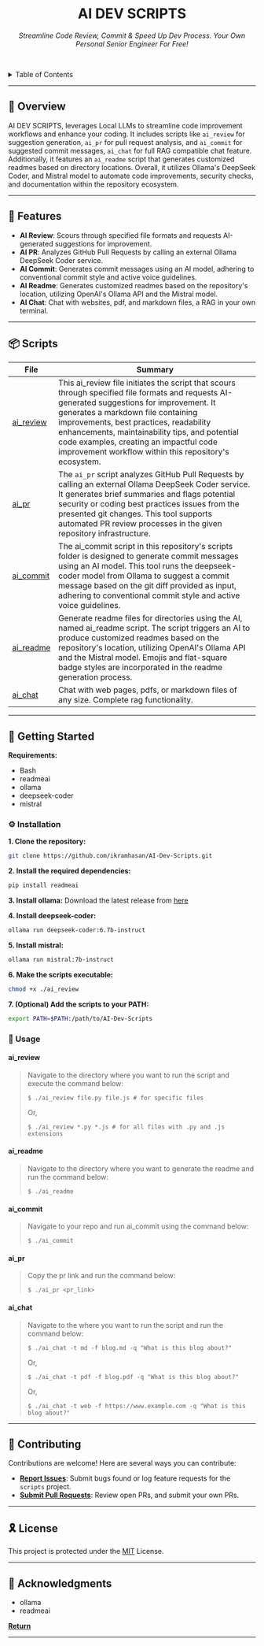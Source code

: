 <p align="center">
    <h1 align="center">AI DEV SCRIPTS</h1>
</p>
<p align="center">
    <em>Streamline Code Review, Commit & Speed Up Dev Process. Your Own Personal Senior Engineer For Free!</em>
</p>
<p align="center">
	</p>

<br><!-- TABLE OF CONTENTS -->

<details>
  <summary>Table of Contents</summary><br>

- [📍 Overview](#-overview)
- [🧩 Features](#-features)
- [📦 Scripts](#-scripts)
- [🚀 Getting Started](#-getting-started)
  - [⚙️ Installation](#️-installation)
  - [🤖 Usage](#-usage)
- [🤝 Contributing](#-contributing)
- [🎗 License](#-license)
- [🔗 Acknowledgments](#-acknowledgments)
</details>
<hr>

## 📍 Overview

AI DEV SCRIPTS, leverages Local LLMs to streamline code improvement workflows and enhance your coding. It includes scripts like `ai_review` for suggestion generation, `ai_pr` for pull request analysis, and `ai_commit` for suggested commit messages, `ai_chat` for full RAG compatible chat feature. Additionally, it features an `ai_readme` script that generates customized readmes based on directory locations. Overall, it utilizes Ollama's DeepSeek Coder, and Mistral model to automate code improvements, security checks, and documentation within the repository ecosystem.

---

## 🧩 Features

- **AI Review**: Scours through specified file formats and requests AI-generated suggestions for improvement.
- **AI PR**: Analyzes GitHub Pull Requests by calling an external Ollama DeepSeek Coder service.
- **AI Commit**: Generates commit messages using an AI model, adhering to conventional commit style and active voice guidelines.
- **AI Readme**: Generates customized readmes based on the repository's location, utilizing OpenAI's Ollama API and the Mistral model.
- **AI Chat**: Chat with websites, pdf, and markdown files, a RAG in your own terminal.

---

## 📦 Scripts

| File                   | Summary                                                                                                                                                                                                                                                                                                                                                                           |
| ---------------------- | --------------------------------------------------------------------------------------------------------------------------------------------------------------------------------------------------------------------------------------------------------------------------------------------------------------------------------------------------------------------------------- |
| [ai_review](ai_review) | This ai_review file initiates the script that scours through specified file formats and requests AI-generated suggestions for improvement. It generates a markdown file containing improvements, best practices, readability enhancements, maintainability tips, and potential code examples, creating an impactful code improvement workflow within this repository's ecosystem. |
| [ai_pr](ai_pr)         | The `ai_pr` script analyzes GitHub Pull Requests by calling an external Ollama DeepSeek Coder service. It generates brief summaries and flags potential security or coding best practices issues from the presented git changes. This tool supports automated PR review processes in the given repository infrastructure.                                                         |
| [ai_commit](ai_commit) | The ai_commit script in this repository's scripts folder is designed to generate commit messages using an AI model. This tool runs the deepseek-coder model from Ollama to suggest a commit message based on the git diff provided as input, adhering to conventional commit style and active voice guidelines.                                                                   |
| [ai_readme](ai_readme) | Generate readme files for directories using the AI, named ai_readme script. The script triggers an AI to produce customized readmes based on the repository's location, utilizing OpenAI's Ollama API and the Mistral model. Emojis and flat-square badge styles are incorporated in the readme generation process.                                                               |
| [ai_chat](ai_chat)     | Chat with web pages, pdfs, or markdown files of any size. Complete rag functionality.                                                                                                                                                                                                                                                                                             |

---

## 🚀 Getting Started

**Requirements:**

- Bash
- readmeai
- ollama
- deepseek-coder
- mistral

### ⚙️ Installation

**1. Clone the repository:**

```sh
git clone https://github.com/ikramhasan/AI-Dev-Scripts.git
```

**2. Install the required dependencies:**

```sh
pip install readmeai
```

**3. Install ollama:** Download the latest release from [here](https://ollama.com/download)

**4. Install deepseek-coder:**

```sh
ollama run deepseek-coder:6.7b-instruct
```

**5. Install mistral:**

```sh
ollama run mistral:7b-instruct
```

**6. Make the scripts executable:**

```sh
chmod +x ./ai_review
```

**7. (Optional) Add the scripts to your PATH:**

```sh
export PATH=$PATH:/path/to/AI-Dev-Scripts
```

### 🤖 Usage

<h4>ai_review</h4>

> Navigate to the directory where you want to run the script and execute the command below:
>
> ```console
> $ ./ai_review file.py file.js # for specific files
> ```
>
> Or,
>
> ```console
> $ ./ai_review *.py *.js # for all files with .py and .js extensions
> ```

<h4>ai_readme</h4>

> Navigate to the directory where you want to generate the readme and run the command below:
>
> ```console
> $ ./ai_readme
> ```

<h4>ai_commit</h4>

> Navigate to your repo and run ai_commit using the command below:
>
> ```console
> $ ./ai_commit
> ```

<h4>ai_pr</h4>

> Copy the pr link and run the command below:
>
> ```console
> $ ./ai_pr <pr_link>
> ```

<h4>ai_chat</h4>

> Navigate to the where you want to run the script and run the command below:
>
> ```console
> $ ./ai_chat -t md -f blog.md -q "What is this blog about?"
> ```
>
> Or,
>
> ```console
> $ ./ai_chat -t pdf -f blog.pdf -q "What is this blog about?"
> ```
>
> Or,
>
> ```console
> $ ./ai_chat -t web -f https://www.example.com -q "What is this blog about?"
> ```

---

## 🤝 Contributing

Contributions are welcome! Here are several ways you can contribute:

- **[Report Issues](https://github.com/ikramhasan/AI-Dev-Scripts/issues)**: Submit bugs found or log feature requests for the `scripts` project.
- **[Submit Pull Requests](https://github.com/ikramhasan/AI-Dev-Scripts/pulls)**: Review open PRs, and submit your own PRs.
<!-- - **[Join the Discussions](https://local/scripts/discussions)**: Share your insights, provide feedback, or ask questions. -->

<!-- <details closed>
<summary>Contributor Graph</summary>
<br>
<p align="center">
   <a href="https://local{/scripts/}graphs/contributors">
      <img src="https://contrib.rocks/image?repo=scripts">
   </a>
</p>
</details> -->

---

## 🎗 License

This project is protected under the [MIT](https://choosealicense.com/licenses/mit) License.

---

## 🔗 Acknowledgments

- ollama
- readmeai

[**Return**](#-overview)

---

